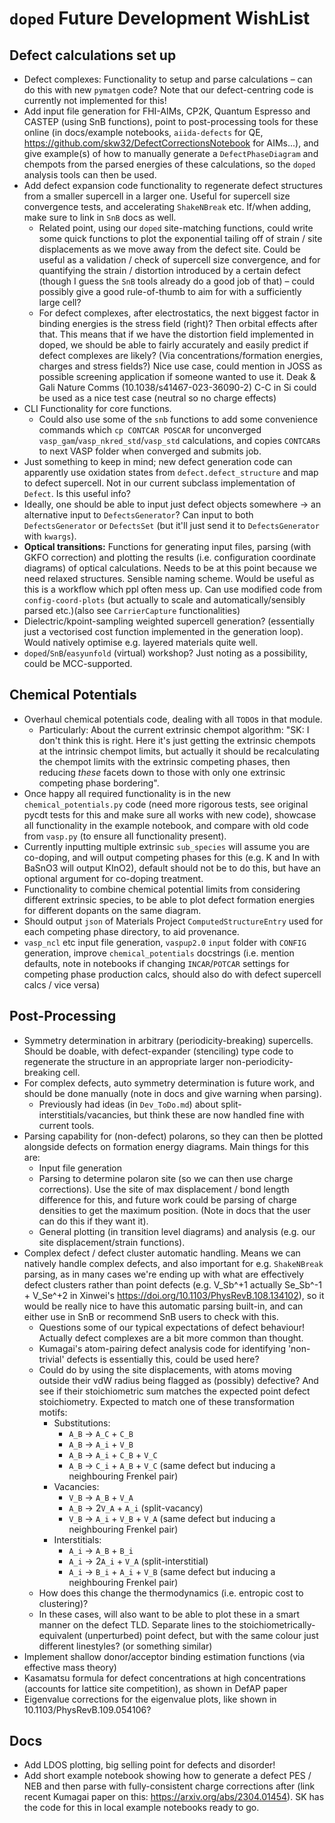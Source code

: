 # `doped` Future Development WishList
## Defect calculations set up
- Defect complexes: Functionality to setup and parse calculations – can do this with new `pymatgen`
  code? Note that our defect-centring code is currently not implemented for this!
- Add input file generation for FHI-AIMs, CP2K, Quantum Espresso and CASTEP (using SnB functions),
  point to post-processing tools for these online (in docs/example notebooks, `aiida-defects` for  QE,
  https://github.com/skw32/DefectCorrectionsNotebook for AIMs...),
  and give example(s) of how to manually generate a `DefectPhaseDiagram` and chempots from the parsed
  energies of these calculations, so the `doped` analysis tools can then be used.
- Add defect expansion code functionality to regenerate defect structures from a smaller supercell in a
  larger one. Useful for supercell size convergence tests, and accelerating `ShakeNBreak` etc. If/when
  adding, make sure to link in `SnB` docs as well.
  - Related point, using our `doped` site-matching functions, could write some quick functions to plot
    the exponential tailing off of strain / site displacements as we move away from the defect site.
    Could be useful as a validation / check of supercell size convergence, and for quantifying the
    strain / distortion introduced by a certain defect (though I guess the `SnB` tools already do a
    good job of that) – could possibly give a good rule-of-thumb to aim for with a sufficiently large cell?
  - For defect complexes, after electrostatics, the next biggest factor in binding energies is the stress field (right)? Then orbital effects after that.
   This means that if we have the distortion field implemented in doped, we should be able to fairly accurately and easily predict if defect complexes are likely? (Via concentrations/formation energies, charges and stress fields?) Nice use case, could mention in JOSS as possible screening application if someone wanted to use it. Deak & Gali Nature Comms (10.1038/s41467-023-36090-2) C-C in Si could be used as a nice test case (neutral so no charge effects)
- CLI Functionality for core functions.
  - Could also use some of the `snb` functions to add some convenience commands which `cp CONTCAR
    POSCAR` for unconverged `vasp_gam`/`vasp_nkred_std`/`vasp_std` calculations, and copies `CONTCAR`s
    to next VASP folder when converged and submits job.
- Just something to keep in mind; new defect generation code can apparently use oxidation states from
  `defect.defect_structure` and map to defect supercell. Not in our current subclass implementation of
  `Defect`. Is this useful info?
- Ideally, one should be able to input just defect objects somewhere -> an alternative input to `DefectsGenerator`? Can input to both `DefectsGenerator` or `DefectsSet` (but it'll just send it to `DefectsGenerator` with `kwargs`).
- **Optical transitions:** Functions for generating input files, parsing (with GKFO correction) and
  plotting the results (i.e. configuration coordinate diagrams) of optical calculations. Needs to be at
  this point because we need relaxed structures. Sensible naming scheme. Would be useful as this is a
  workflow which ppl often mess up. Can use modified code from `config-coord-plots` (but actually to
  scale and automatically/sensibly parsed etc.)(also see `CarrierCapture` functionalities)
- Dielectric/kpoint-sampling weighted supercell generation? (essentially just a vectorised cost function implemented in the generation loop). Would natively optimise e.g. layered materials quite well.
- `doped`/`SnB`/`easyunfold` (virtual) workshop? Just noting as a possibility, could be MCC-supported.

## Chemical Potentials
- Overhaul chemical potentials code, dealing with all `TODO`s in that module. 
  - Particularly: About the current extrinsic chempot algorithm: "SK: I don't think this is right. Here it's just getting the extrinsic chempots at the intrinsic chempot limits, but actually it should be recalculating the chempot limits with the extrinsic competing phases, then reducing _these_ facets down to those with only one extrinsic competing phase bordering".
- Once happy all required functionality is in the new `chemical_potentials.py` code (need more rigorous tests, see original pycdt tests for this and make sure all works with new code), showcase all functionality in the example notebook, and compare with old code from `vasp.py` (to ensure all functionality present).
- Currently inputting multiple extrinsic `sub_species` will assume you are co-doping, and will output competing phases for this (e.g. K and In with BaSnO3 will output KInO2), default should not be to do this, but have an optional argument for co-doping treatment.
- Functionality to combine chemical potential limits from considering different extrinsic species, to be able to plot defect formation energies for different dopants on the same diagram.
- Should output `json` of Materials Project `ComputedStructureEntry` used for each competing phase directory, to aid provenance.
- `vasp_ncl` etc input file generation, `vaspup2.0` `input` folder with `CONFIG` generation, improve `chemical_potentials` docstrings (i.e. mention defaults, note in notebooks if changing `INCAR`/`POTCAR` settings for competing phase production calcs, should also do with defect supercell calcs / vice versa)

## Post-Processing
- Symmetry determination in arbitrary (periodicity-breaking) supercells. Should be doable, with defect-expander (stenciling) type code to regenerate the structure in an appropriate larger non-periodicity-breaking cell.
- For complex defects, auto symmetry determination is future work, and should be done manually (note in docs and give
  warning when parsing).
  - Previously had ideas (in `Dev_ToDo.md`) about split-interstitials/vacancies, but think these are now handled fine with current tools.
- Parsing capability for (non-defect) polarons, so they can then be plotted alongside defects on
  formation energy diagrams. Main things for this are:
  - Input file generation
  - Parsing to determine polaron site (so we can then use charge corrections). Use the site of max
    displacement / bond length difference for this, and future work could be parsing of charge densities
    to get the maximum position. (Note in docs that the user can do this if they want it).
  - General plotting (in transition level diagrams) and analysis (e.g. our site displacement/strain
    functions).
- Complex defect / defect cluster automatic handling. Means we can natively handle complex defects, and
  also important for e.g. `ShakeNBreak` parsing, as in many cases we're ending up with what are
  effectively defect clusters rather than point defects (e.g. V_Sb^+1 actually Se_Sb^-1 + V_Se^+2 in
  Xinwei's https://doi.org/10.1103/PhysRevB.108.134102), so it would be really nice to have this automatic parsing
  built-in, and can either use in SnB or recommend SnB users to check with this.
  - Questions some of our typical expectations of defect behaviour! Actually defect complexes are a bit
    more common than thought.
  - Kumagai's atom-pairing defect analysis code for identifying 'non-trivial' defects is essentially
    this, could be used here?
  - Could do by using the site displacements, with atoms moving outside their vdW radius being flagged
    as (possibly) defective? And see if their stoichiometric sum matches the expected point defect
    stoichiometry. Expected to match one of these transformation motifs:
    - Substitutions:
      - `A_B` -> `A_C` + `C_B`
      - `A_B` -> `A_i` + `V_B`
      - `A_B` -> `A_i` + `C_B` + `V_C`
      - `A_B` -> `C_i` + `A_B` + `V_C` (same defect but inducing a neighbouring Frenkel pair)
    - Vacancies:
      - `V_B` -> `A_B` + `V_A`
      - `A_B` -> 2`V_A` + `A_i` (split-vacancy)
      - `V_B` -> `A_i` + `V_B` + `V_A` (same defect but inducing a neighbouring Frenkel pair)
    - Interstitials:
      - `A_i` -> `A_B` + `B_i`
      - `A_i` -> 2`A_i` + `V_A` (split-interstitial)
      - `A_i` -> `B_i` + `A_i` + `V_B` (same defect but inducing a neighbouring Frenkel pair)
  - How does this change the thermodynamics (i.e. entropic cost to clustering)?
  - In these cases, will also want to be able to plot these in a smart manner on the defect TLD.
    Separate lines to the stoichiometrically-equivalent (unperturbed) point defect, but with the same
    colour just different linestyles? (or something similar)
- Implement shallow donor/acceptor binding estimation functions (via effective mass theory)
- Kasamatsu formula for defect concentrations at high concentrations (accounts for lattice site competition), as shown in DefAP paper
- Eigenvalue corrections for the eigenvalue plots, like shown in 10.1103/PhysRevB.109.054106?

## Docs
- Add LDOS plotting, big selling point for defects and disorder!
- Add short example notebook showing how to generate a defect PES / NEB and then parse with fully-consistent charge corrections after (link recent Kumagai paper on this: https://arxiv.org/abs/2304.01454). SK has the code for this in local example notebooks ready to go.

